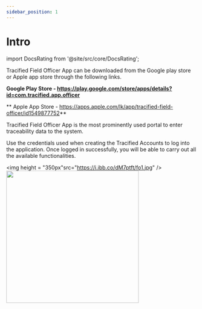 ```yaml
---
sidebar_position: 1
---
```


# Intro

import DocsRating from '@site/src/core/DocsRating';



Tracified Field Officer App can be downloaded from the Google play store or Apple app store through the following links.

**Google Play Store - https://play.google.com/store/apps/details?id=com.tracified.app.officer**

** Apple App Store - https://apps.apple.com/lk/app/tracified-field-officer/id1549877752**

Tracified Field Officer App is the most prominently used portal to enter traceability data to the system.

Use the credentials used when creating the Tracified Accounts to log into the application. Once logged in successfully, you will be able to carry out all the available functionalities.



<p align="center">


<img height = "350px"src="https://i.ibb.co/dM7ptft/fo1.jpg" /> <img height = "350px" src="https://i.ibb.co/wsnBsQL/fo2.jpg" />

</p>

<DocsRating pageName="FO Intro"/>
